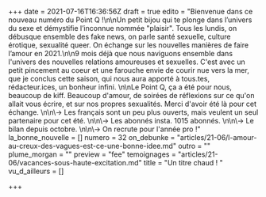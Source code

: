 +++
date = 2021-07-16T16:36:56Z
draft = true
edito = "Bienvenue dans ce nouveau numéro du Point Q !\n\nUn petit bijou qui te plonge dans l’univers du sexe et démystifie l’inconnue nommée \"plaisir\". Tous les lundis, on débusque ensemble des fake news, on parle santé sexuelle, culture érotique, sexualité queer. On échange sur les nouvelles manières de faire l’amour en 2021.\n\n9 mois déjà que nous naviguons ensemble dans l'univers des nouvelles relations amoureuses et sexuelles. C'est avec un petit pincement au coeur et une farouche envie de courir nue vers la mer, que je conclus cette saison, qui nous aura apporté à tous.tes, rédacteur.ices, un bonheur infini. \n\nLe Point Q, ça a été pour nous, beaucoup de kiff. Beaucoup d'amour, de soirées de réflexions sur ce qu'on allait vous écrire, et sur nos propres sexualités. Merci d'avoir été là pour cet échange. \n\n\\-> Les français sont un peu plus ouverts, mais veulent un seul partenaire pour cet été. \n\n\\-> Les abonnés insta. 1015 abonnés. \n\n\\-> Le bilan depuis octobre. \n\n\\-> On recrute pour l'année pro !"
la_bonne_nouvelle = []
numero = 32
on_debunke = "articles/21-06/l-amour-au-creux-des-vagues-est-ce-une-bonne-idee.md"
outro = ""
plume_morgan = ""
preview = "fee"
temoignages = "articles/21-06/vacances-sous-haute-excitation.md"
title = "Un titre chaud ! "
vu_d_ailleurs = []

+++
